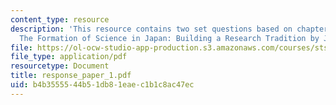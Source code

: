 ```yaml
---
content_type: resource
description: 'This resource contains two set questions based on chapters 1 and 2 of
  The Formation of Science in Japan: Building a Research Tradition by James. R. Bartholomew.'
file: https://ol-ocw-studio-app-production.s3.amazonaws.com/courses/sts-s28-godzilla-and-the-bullet-train-technology-and-culture-in-modern-japan-fall-2005/b4b3555544b51db81eaec1b1c8ac47ec_response_paper_1.pdf
file_type: application/pdf
resourcetype: Document
title: response_paper_1.pdf
uid: b4b35555-44b5-1db8-1eae-c1b1c8ac47ec
---
```

